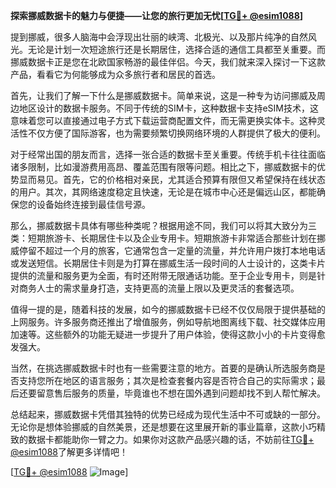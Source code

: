**探索挪威数据卡的魅力与便捷——让您的旅行更加无忧[[TG💪+ @esim1088](https://t.me/s/esim1088)]**

提到挪威，很多人脑海中会浮现出壮丽的峡湾、北极光、以及那片纯净的自然风光。无论是计划一次短途旅行还是长期居住，选择合适的通信工具都至关重要。而挪威数据卡正是您在北欧国家畅游的最佳伴侣。今天，我们就来深入探讨一下这款产品，看看它为何能够成为众多旅行者和居民的首选。

首先，让我们了解一下什么是挪威数据卡。简单来说，这是一种专为访问挪威及周边地区设计的数据卡服务。不同于传统的SIM卡，这种数据卡支持eSIM技术，这意味着您可以直接通过电子方式下载运营商配置文件，而无需更换实体卡。这种灵活性不仅方便了国际游客，也为需要频繁切换网络环境的人群提供了极大的便利。

对于经常出国的朋友而言，选择一张合适的数据卡至关重要。传统手机卡往往面临诸多限制，比如漫游费用高昂、覆盖范围有限等问题。相比之下，挪威数据卡的优势显而易见。首先，它的价格相对亲民，尤其适合预算有限但又希望保持在线状态的用户。其次，其网络速度稳定且快速，无论是在城市中心还是偏远山区，都能确保您的设备始终连接到最佳信号源。

那么，挪威数据卡具体有哪些种类呢？根据用途不同，我们可以将其大致分为三类：短期旅游卡、长期居住卡以及企业专用卡。短期旅游卡非常适合那些计划在挪威停留不超过一个月的旅客，它通常包含一定量的流量，并允许用户拨打本地电话或发送短信。长期居住卡则是为打算在挪威生活一段时间的人士设计的，这类卡片提供的流量和服务更为全面，有时还附带无限通话功能。至于企业专用卡，则是针对商务人士的需求量身打造，支持更高的流量上限以及更灵活的套餐选项。

值得一提的是，随着科技的发展，如今的挪威数据卡已经不仅仅局限于提供基础的上网服务。许多服务商还推出了增值服务，例如导航地图离线下载、社交媒体应用加速等。这些额外的功能无疑进一步提升了用户体验，使得这款小小的卡片变得愈发强大。

当然，在挑选挪威数据卡时也有一些需要注意的地方。首要的是确认所选服务商是否支持您所在地区的语言服务；其次是检查套餐内容是否符合自己的实际需求；最后还要留意售后服务的质量，毕竟谁也不想在国外遇到问题却找不到人帮忙解决。

总结起来，挪威数据卡凭借其独特的优势已经成为现代生活中不可或缺的一部分。无论你是想体验挪威的自然美景，还是想要在这里展开新的事业篇章，这款小巧精致的数据卡都能助你一臂之力。如果你对这款产品感兴趣的话，不妨前往[TG💪+ @esim1088](https://t.me/s/esim1088)了解更多详情吧！

[[TG💪+ @esim1088](https://t.me/s/esim1088) ![Image](https://i.postimg.cc/4NQfJmqS/Snipaste-2025-05-13-00-14-12.png)]